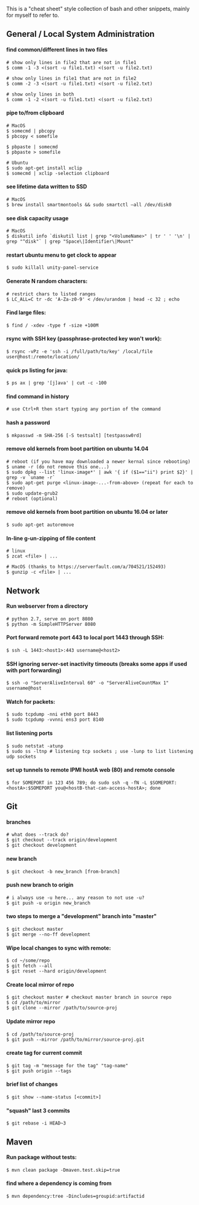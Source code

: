 
[//]: # (gen-title: Linux Notes - philthompson.me)

[//]: # (gen-keywords: linux, command, line, tips, terminal)

[//]: # (gen-description: A collection of bash and other snippets)

[//]: # (gen-meta-end)

This is a "cheat sheet" style collection of bash and other snippets, mainly for myself to refer to.

## General / Local System Administration

#### find common/different lines in two files

	# show only lines in file2 that are not in file1
	$ comm -1 -3 <(sort -u file1.txt) <(sort -u file2.txt)

	# show only lines in file1 that are not in file2
	$ comm -2 -3 <(sort -u file1.txt) <(sort -u file2.txt)

	# show only lines in both
	$ comm -1 -2 <(sort -u file1.txt) <(sort -u file2.txt)

#### pipe to/from clipboard

	# MacOS
	$ somecmd | pbcopy
	$ pbcopy < somefile

	$ pbpaste | somecmd
	$ pbpaste > somefile

	# Ubuntu
	$ sudo apt-get install xclip
	$ somecmd | xclip -selection clipboard

#### see lifetime data written to SSD

	# MacOS
	$ brew install smartmontools && sudo smartctl —all /dev/disk0

#### see disk capacity usage

	# MacOS
	$ diskutil info `diskutil list | grep "<VolumeName>" | tr ' ' '\n' | grep "^disk"` | grep "Space\|Identifier\|Mount"

#### restart ubuntu menu to get clock to appear
	
	$ sudo killall unity-panel-service

#### Generate N random characters:

	# restrict chars to listed ranges
	$ LC_ALL=C tr -dc 'A-Za-z0-9' < /dev/urandom | head -c 32 ; echo

#### Find large files:

	$ find / -xdev -type f -size +100M

#### rsync with SSH key (passphrase-protected key won't work):

	$ rsync -vPz -e 'ssh -i /full/path/to/key' /local/file user@host:/remote/location/

#### quick ps listing for java:

	$ ps ax | grep '[j]ava' | cut -c -100


#### find command in history

	# use Ctrl+R then start typing any portion of the command

#### hash a password

	$ mkpasswd -m SHA-256 [-S testsalt] [testpassw0rd]

#### remove old kernels from boot partition on ubuntu 14.04

	# reboot (if you have may downloaded a newer kernal since rebooting)
	$ uname -r (do not remove this one...)
	$ sudo dpkg --list 'linux-image*' | awk '{ if ($1=="ii") print $2}' | grep -v `uname -r`
	$ sudo apt-get purge <linux-image-...-from-above> (repeat for each to remove)
	$ sudo update-grub2 
	# reboot (optional)

#### remove old kernels from boot partition on ubuntu 16.04 or later

	$ sudo apt-get autoremove

#### In-line g-un-zipping of file content

	# linux
	$ zcat <file> | ...

	# MacOS (thanks to https://serverfault.com/a/704521/152493)
	$ gunzip -c <file> | ...


## Network

#### Run webserver from a directory

	# python 2.7, serve on port 8080
	$ python -m SimpleHTTPServer 8080

#### Port forward remote port 443 to local port 1443 through SSH:

	$ ssh -L 1443:<host1>:443 username@<host2>

#### SSH ignoring server-set inactivity timeouts (breaks some apps if used with port forwarding)

	$ ssh -o "ServerAliveInterval 60" -o "ServerAliveCountMax 1" username@host

#### Watch for packets:

	$ sudo tcpdump -nni eth0 port 8443
	$ sudo tcpdump -vvnni ens3 port 8140

#### list listening ports

	$ sudo netstat -atunp
	$ sudo ss -ltnp # listening tcp sockets ; use -lunp to list listening udp sockets

#### set up tunnels to remote IPMI hostA web (80) and remote console

	$ for SOMEPORT in 123 456 789; do sudo ssh -q -fN -L $SOMEPORT:<hostA>:$SOMEPORT you@<hostB-that-can-access-hostA>; done


## Git

#### branches

	# what does --track do?
	$ git checkout --track origin/development
	$ git checkout development

#### new branch

	$ git checkout -b new_branch [from-branch]

#### push new branch to origin

	# i always use -u here... any reason to not use -u?
	$ git push -u origin new_branch

#### two steps to merge a "development" branch into "master"

	$ git checkout master
	$ git merge --no-ff development

#### Wipe local changes to sync with remote:

	$ cd ~/some/repo
	$ git fetch --all
	$ git reset --hard origin/development

#### Create local mirror of repo

	$ git checkout master # checkout master branch in source repo
	$ cd /path/to/mirror
	$ git clone --mirror /path/to/source-proj

#### Update mirror repo

	$ cd /path/to/source-proj
	$ git push --mirror /path/to/mirror/source-proj.git

#### create tag for current commit

	$ git tag -m "message for the tag" "tag-name"
	$ git push origin --tags

#### brief list of changes

	$ git show --name-status [<commit>]

#### "squash" last 3 commits

	$ git rebase -i HEAD~3


## Maven

#### Run package without tests:

	$ mvn clean package -Dmaven.test.skip=true

#### find where a dependency is coming from

	$ mvn dependency:tree -Dincludes=groupid:artifactid
